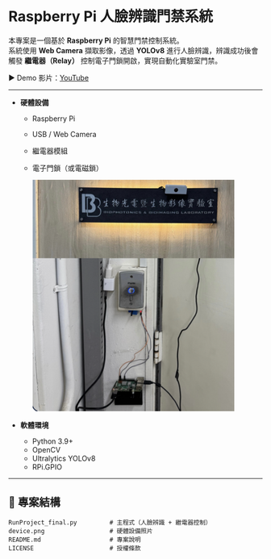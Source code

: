 # Raspberry Pi 人臉辨識門禁系統

本專案是一個基於 **Raspberry Pi** 的智慧門禁控制系統。  
系統使用 **Web Camera** 擷取影像，透過 **YOLOv8** 進行人臉辨識，辨識成功後會觸發 **繼電器（Relay）** 控制電子門鎖開啟，實現自動化實驗室門禁。  
  
▶️ Demo 影片：[YouTube](https://youtube.com/shorts/3rbX6FRZP9A?feature=share)

---

- **硬體設備**
  - Raspberry Pi
  - USB / Web Camera
  - 繼電器模組
  - 電子門鎖（或電磁鎖）
 
    
    <img src="device.png" alt="Hardware Setup" width="400"/>

- **軟體環境**
  - Python 3.9+
  - OpenCV
  - Ultralytics YOLOv8
  - RPi.GPIO

---

## 📂 專案結構
```text
RunProject_final.py         # 主程式（人臉辨識 + 繼電器控制）
device.png                  # 硬體設備照片
README.md                   # 專案說明
LICENSE                     # 授權條款
